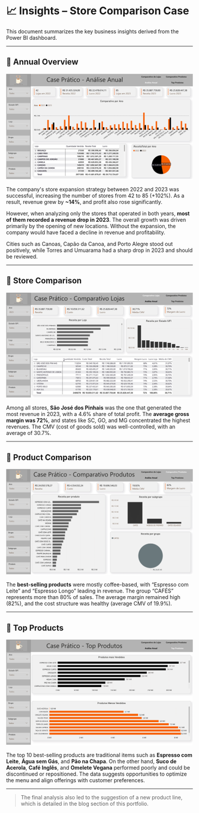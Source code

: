 # 📈 Insights – Store Comparison Case

This document summarizes the key business insights derived from the Power BI dashboard.

---

## 🔹 Annual Overview

![Annual Analysis](../img/analise_anual.png)

The company's store expansion strategy between 2022 and 2023 was successful, increasing the number of stores from 42 to 85 (+102%). As a result, revenue grew by **~14%**, and profit also rose significantly. 

However, when analyzing only the stores that operated in both years, **most of them recorded a revenue drop in 2023**. The overall growth was driven primarily by the opening of new locations. Without the expansion, the company would have faced a decline in revenue and profitability.

Cities such as Canoas, Capão da Canoa, and Porto Alegre stood out positively, while Torres and Umuarama had a sharp drop in 2023 and should be reviewed.

---

## 🔹 Store Comparison

![Store Comparison](../img/comparativo_loja.png)

Among all stores, **São José dos Pinhais** was the one that generated the most revenue in 2023, with a 4.6% share of total profit. The **average gross margin was 72%**, and states like SC, GO, and MG concentrated the highest revenues. The CMV (cost of goods sold) was well-controlled, with an average of 30.7%.

---

## 🔹 Product Comparison

![Product Comparison](../img/comparativo_produtos.png)

The **best-selling products** were mostly coffee-based, with “Espresso com Leite” and “Espresso Longo” leading in revenue. The group “CAFÉS” represents more than 80% of sales. The average margin remained high (82%), and the cost structure was healthy (average CMV of 19.9%).

---

## 🔹 Top Products

![Top Products](../img/top_produtos.png)

The top 10 best-selling products are traditional items such as **Espresso com Leite**, **Água sem Gás**, and **Pão na Chapa**. On the other hand, **Suco de Acerola**, **Café Inglês**, and **Omelete Vegana** performed poorly and could be discontinued or repositioned. The data suggests opportunities to optimize the menu and align offerings with customer preferences.

---

> The final analysis also led to the suggestion of a new product line, which is detailed in the blog section of this portfolio.
